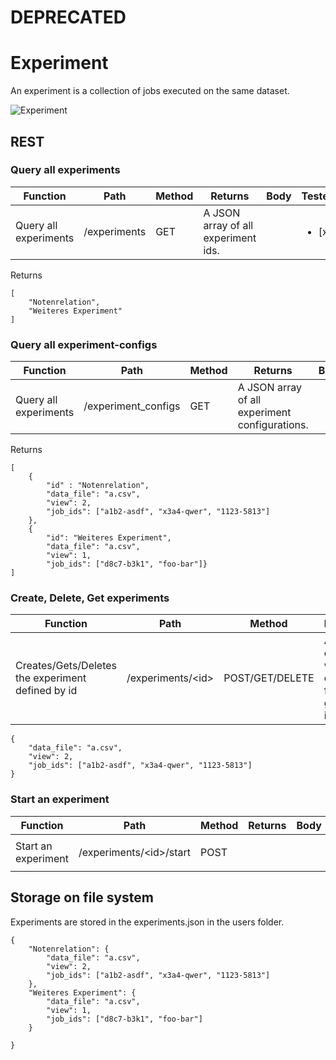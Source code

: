 # DEPRECATED

# Experiment

An experiment is a collection of jobs executed on the same dataset. 

![Experiment](uploads/1876cb1688f8847491b2572969edc38d/Experiment.png)

## REST
### Query all experiments

| Function              | Path         | Method | Returns                             | Body | Tested                 |
|-----------------------|--------------|--------|-------------------------------------|------|------------------------|
| Query all experiments | /experiments | GET    | A JSON array of all experiment ids. |      | <ul><li>[x] </li></ul> |

Returns
```
[
    "Notenrelation",
    "Weiteres Experiment"
]
```

### Query all experiment-configs

| Function              | Path         | Method | Returns                             | Body | Tested                 |
|-----------------------|--------------|--------|-------------------------------------|------|------------------------|
| Query all experiments | /experiment_configs | GET    | A JSON array of all experiment configurations. |      | <ul><li>[x] </li></ul> |

Returns
```
[
    {
        "id" : "Notenrelation",
        "data_file": "a.csv",
        "view": 2,
        "job_ids": ["a1b2-asdf", "x3a4-qwer", "1123-5813"]
    },
    {
        "id": "Weiteres Experiment",
        "data_file": "a.csv",
        "view": 1,
        "job_ids": ["d8c7-b3k1", "foo-bar"]}
]
```

### Create, Delete, Get experiments

| Function                                          | Path                | Method          | Returns                                         | Body | Tested                 |
|---------------------------------------------------|---------------------|-----------------|-------------------------------------------------|------|------------------------|
| Creates/Gets/Deletes the experiment defined by id | /experiments/\<id\> | POST/GET/DELETE | A JSON object with the config for the given id. | JSON | <ul><li>[x] </li></ul> |

```
{
    "data_file": "a.csv",
    "view": 2,
    "job_ids": ["a1b2-asdf", "x3a4-qwer", "1123-5813"]
}
```

### Start an experiment

| Function            | Path                      | Method | Returns | Body | Tested                 |
|---------------------|---------------------------|--------|---------|------|------------------------|
| Start an experiment | /experiments/\<id\>/start | POST   |         |      | <ul><li>[x] </li></ul> |



## Storage on file system

Experiments are stored in the experiments.json in the users folder.

```
{
    "Notenrelation": {
        "data_file": "a.csv",
        "view": 2,
        "job_ids": ["a1b2-asdf", "x3a4-qwer", "1123-5813"]
    },
    "Weiteres Experiment": {
        "data_file": "a.csv",
        "view": 1,
        "job_ids": ["d8c7-b3k1", "foo-bar"]
    }
    
}
```
